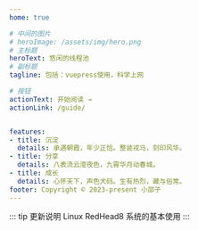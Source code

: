```yaml
---
home: true

# 中间的图片
# heroImage: /assets/img/hero.png
# 主标题
heroText: 悠闲的线程池
# 副标题
tagline: 包括：vuepress使用，科学上网

# 按钮
actionText: 开始阅读 →
actionLink: /guide/


features:
- title: 沉淀
  details: 承遇朝霞，年少正恰。整装戎马，刻印风华。
- title: 分享
  details: 八表流云澄夜色，九霄华月动春城。
- title: 成长
  details: 心怀天下，声色犬码。生有热烈，藏与俗常。
footer: Copyright © 2023-present 小邵子
---
```


::: tip 更新说明
Linux RedHead8 系统的基本使用
::: 